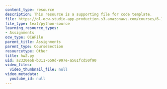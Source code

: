 ```yaml
---
content_type: resource
description: This resource is a supporting file for code template.
file: https://ol-ocw-studio-app-production.s3.amazonaws.com/courses/6-189-a-gentle-introduction-to-programming-using-python-january-iap-2011/a2320e6bb311659d997ea561fcd50f90_hw2.py
file_type: text/python-source
learning_resource_types:
- Assignments
ocw_type: OCWFile
parent_title: Assignments
parent_type: CourseSection
resourcetype: Other
title: hw2.py
uid: a2320e6b-b311-659d-997e-a561fcd50f90
video_files:
  video_thumbnail_file: null
video_metadata:
  youtube_id: null
---
```

